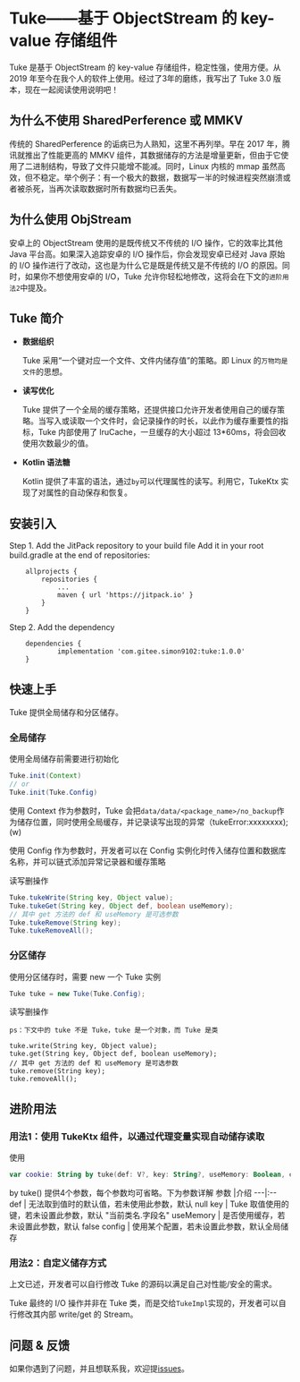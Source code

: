 # Tuke——基于 ObjectStream 的 key-value 存储组件

Tuke 是基于 ObjectStream 的 key-value 存储组件，稳定性强，使用方便。从 2019 年至今在我个人的软件上使用。经过了3年的磨练，我写出了 Tuke 3.0 版本，现在一起阅读使用说明吧！

## 为什么不使用 SharedPerference 或 MMKV

传统的 SharedPerference 的诟病已为人熟知，这里不再列举。早在 2017 年，腾讯就推出了性能更高的 MMKV 组件，其数据储存的方法是增量更新，但由于它使用了二进制结构，导致了文件只能增不能减。同时，Linux 内核的 mmap 虽然高效，但不稳定。举个例子：有一个极大的数据，数据写一半的时候进程突然崩溃或者被杀死，当再次读取数据时所有数据均已丢失。

## 为什么使用 ObjStream

安卓上的 ObjectStream 使用的是既传统又不传统的 I/O 操作，它的效率比其他 Java 平台高。如果深入追踪安卓的 I/O 操作后，你会发现安卓已经对 Java 原始的 I/O 操作进行了改动，这也是为什么它是既是传统又是不传统的 I/O 的原因。同时，如果你不想使用安卓的 I/O，Tuke 允许你轻松地修改，这将会在下文的`进阶用法2`中提及。

## Tuke 简介

- **数据组织**

  Tuke 采用“一个键对应一个文件、文件内储存值”的策略。即 Linux 的`万物均是文件`的思想。

- **读写优化**

  Tuke 提供了一个全局的缓存策略，还提供接口允许开发者使用自己的缓存策略。当写入或读取一个文件时，会记录操作的时长，以此作为缓存重要性的指标，Tuke 内部使用了 lruCache，一旦缓存的大小超过 13*60ms，将会回收使用次数最少的值。

- **Kotlin 语法糖**

   Kotlin 提供了丰富的语法，通过`by`可以代理属性的读写。利用它，TukeKtx 实现了对属性的自动保存和恢复。

## 安装引入

Step 1. Add the JitPack repository to your build file
Add it in your root build.gradle at the end of repositories:
```grovey
	allprojects {
		repositories {
			...
			maven { url 'https://jitpack.io' }
		}
	}
```
Step 2. Add the dependency
```grovey
	dependencies {
	        implementation 'com.gitee.simon9102:tuke:1.0.0'
	}
```

## 快速上手

Tuke 提供全局储存和分区储存。

### 全局储存

使用全局储存前需要进行初始化

```java
Tuke.init(Context)
// or
Tuke.init(Tuke.Config)
```

使用 Context 作为参数时，Tuke 会把`data/data/<package_name>/no_backup`作为储存位置，同时使用全局缓存，并记录读写出现的异常（tukeError:xxxxxxxx);(w)

使用 Config 作为参数时，开发者可以在 Config 实例化时传入储存位置和数据库名称，并可以链式添加异常记录器和缓存策略

读写删操作

```java
Tuke.tukeWrite(String key, Object value);
Tuke.tukeGet(String key, Object def, boolean useMemory);
// 其中 get 方法的 def 和 useMemory 是可选参数
Tuke.tukeRemove(String key);
Tuke.tukeRemoveAll();
```

### 分区储存

使用分区储存时，需要 new 一个 Tuke 实例

```java
Tuke tuke = new Tuke(Tuke.Config);
```

读写删操作

`ps：下文中的 tuke 不是 Tuke，tuke 是一个对象，而 Tuke 是类`

```
tuke.write(String key, Object value);
tuke.get(String key, Object def, boolean useMemory);
// 其中 get 方法的 def 和 useMemory 是可选参数
tuke.remove(String key);
tuke.removeAll();
```

## 进阶用法

### 用法1：使用 TukeKtx 组件，以通过代理变量实现自动储存读取


使用

```kotlin
var cookie: String by tuke(def: V?, key: String?, useMemory: Boolean, config: Tuke.Config?)
```

by tuke() 提供4个参数，每个参数均可省略。下为参数详解
 参数 |介绍
---|:--
def |  无法取到值时的默认值，若未使用此参数，默认 null
key |   Tuke 取值使用的键，若未设置此参数，默认 "当前类名.字段名"
useMemory | 是否使用缓存，若未设置此参数，默认 false
config  | 使用某个配置，若未设置此参数，默认全局储存

### 用法2：自定义储存方式

上文已述，开发者可以自行修改 Tuke 的源码以满足自己对性能/安全的需求。

Tuke 最终的 I/O 操作并非在 Tuke 类，而是交给`TukeImpl`实现的，开发者可以自行修改其内部 write/get 的 Stream。

## 问题 & 反馈

如果你遇到了问题，并且想联系我，欢迎提[issues](https://github.com/networm6/Tuke/issues)。
